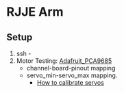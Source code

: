 # RJJE Arm

## Setup
1. ssh - 
2. Motor Testing: [Adafruit_PCA9685](https://learn.adafruit.com/16-channel-pwm-servo-driver?view=all)
    - channel-board-pinout mapping
    - servo_min-servo_max mapping. 
        - [How to calibrate servos](https://create.arduino.cc/projecthub/jeremy-lindsay/calibrating-my-servos-fa27ce)

